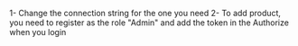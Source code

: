 1- Change the connection string for the one you need
2- To add product, you need to register as the role "Admin" and add the token in the Authorize when you login
